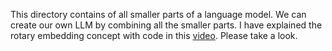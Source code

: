 This directory contains of all smaller parts of a language model. We can create our own LLM by combining all the smaller parts.
I have explained the rotary embedding concept with code in this [video](https://www.youtube.com/watch?v=gm2dG8og3e0). Please take a look.
